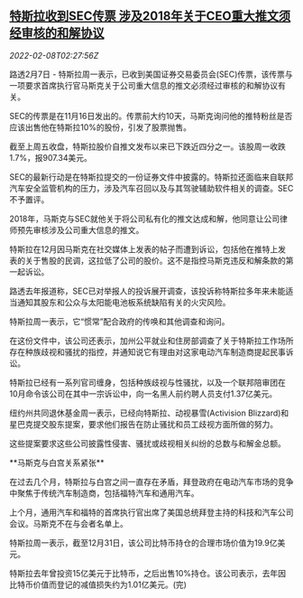 <!--1644287463000-->
[特斯拉收到SEC传票 涉及2018年关于CEO重大推文须经审核的和解协议](https://cn.reuters.com/article/teslasubpoena-sec-0207-mon-idCNKBS2KD05S)
------

<div><i>2022-02-08T02:27:56Z</i></div><p>路透2月7日 - 特斯拉周一表示，已收到美国证券交易委员会(SEC)传票，该传票与一项要求首席执行官马斯克关于公司重大信息的推文必须经过审核的和解协议有关。</p><p>SEC的传票是在11月16日发出的。传票前大约10天，马斯克询问他的推特粉丝是否应该出售他在特斯拉10%的股份，引发了股票抛售。</p><p>截至上周五收盘，特斯拉股价自推文发布以来已下跌近四分之一。该股周一收跌1.7%，报907.34美元。</p><p>SEC的最新行动是在特斯拉提交的一份证券文件中披露的。特斯拉还面临来自联邦汽车安全监管机构的压力，涉及汽车召回以及与其驾驶辅助软件相关的调查。SEC不予置评。</p><p>2018年，马斯克与SEC就他关于将公司私有化的推文达成和解，他同意让公司律师预先审核涉及公司重大信息的推文。</p><p>特斯拉在12月因马斯克在社交媒体上发表的帖子而遭到诉讼，包括他在推特上发表的关于售股的民调，这拉低了公司的股价。这不是指控马斯克违反和解条款的第一起诉讼。</p><p>路透去年报道称，SEC已对举报人的投诉展开调查，该投诉称特斯拉多年来未能适当通知其股东和公众与太阳能电池板系统缺陷有关的火灾风险。</p><p>特斯拉周一表示，它“惯常”配合政府的传唤和其他调查和询问。</p><p>在这份文件中，该公司还表示，加州公平就业和住房部调查了关于特斯拉工作场所存在种族歧视和骚扰的指控，并通知说它有理由对这家电动汽车制造商提起民事诉讼。</p><p>特斯拉已经有一系列官司缠身，包括种族歧视与性骚扰，以及一个联邦陪审团在10月命令该公司在其中一宗诉讼中，向一名黑人前约聘人员支付1.37亿美元。</p><p>纽约州共同退休基金周一表示，已经向特斯拉、动视暴雪(Activision Blizzard)和星巴克提交股东提案，要求他们报告在防止骚扰和员工歧视方面所做的努力。</p><p>这些提案要求这些公司披露性侵害、骚扰或歧视相关纠纷的总数与和解金总额。</p><p>**马斯克与白宫关系紧张**</p><p>在过去几个月，特斯拉与白宫之间一直存在矛盾，拜登政府在电动汽车市场的竞争中聚焦于传统汽车制造商，包括福特汽车和通用汽车。</p><p>上个月，通用汽车和福特的首席执行官出席了美国总统拜登主持的科技和汽车公司会议。马斯克不在与会者名单上。</p><p>特斯拉周一表示，截至12月31日，该公司比特币持仓的合理市场价值为19.9亿美元。</p><p>特斯拉去年曾投资15亿美元于比特币，之后出售10%持仓。该公司表示，去年因比特币价值而登记的减值损失约为1.01亿美元。(完)</p>
